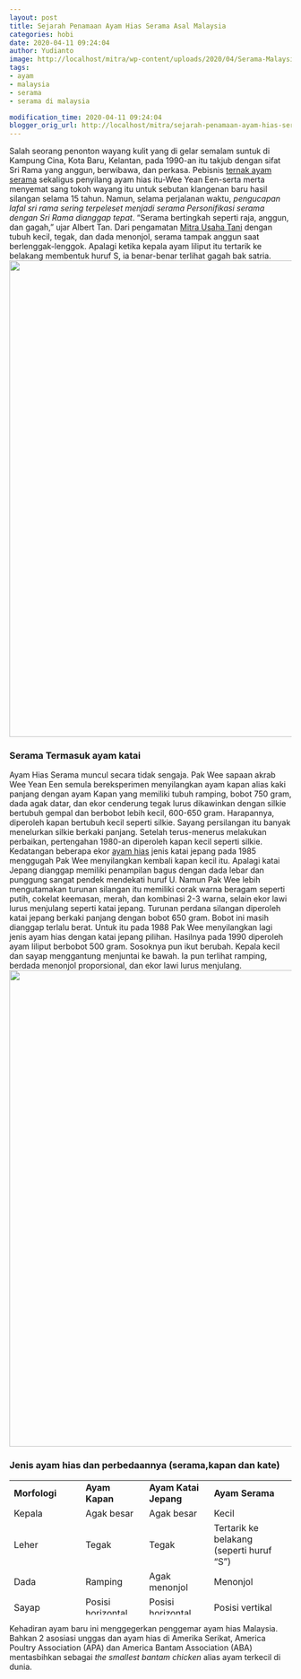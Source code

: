```yaml
---
layout: post
title: Sejarah Penamaan Ayam Hias Serama Asal Malaysia
categories: hobi
date: 2020-04-11 09:24:04
author: Yudianto
image: http://localhost/mitra/wp-content/uploads/2020/04/Serama-Malaysia.jpg
tags:
- ayam
- malaysia
- serama
- serama di malaysia

modification_time: 2020-04-11 09:24:04
blogger_orig_url: http://localhost/mitra/sejarah-penamaan-ayam-hias-serama-asal.html
---
```


Salah seorang penonton wayang kulit yang di gelar semalam suntuk di Kampung Cina, Kota Baru, Kelantan, pada 1990-an itu takjub dengan sifat Sri Rama yang anggun, berwibawa, dan perkasa. Pebisnis <a href="http://127.0.0.1/mitra/prospek-bisnis-menjanjikan-budidaya.html">ternak ayam serama</a> sekaligus penyilang ayam hias itu-Wee Yean Een-serta merta menyemat sang tokoh wayang itu untuk sebutan klangenan baru hasil silangan selama 15 tahun. Namun, selama perjalanan waktu, <em>pengucapan lafal sri rama sering terpeleset menjadi serama Personifikasi serama dengan Sri Rama dianggap tepat</em>. “Serama bertingkah seperti raja, anggun, dan gagah,” ujar Albert Tan.
Dari pengamatan <a href="http://127.0.0.1/mitra">Mitra Usaha Tani</a> dengan tubuh kecil, tegak, dan dada menonjol, serama tampak anggun saat berlenggak-lenggok. Apalagi ketika kepala ayam liliput itu tertarik ke belakang membentuk huruf S, ia benar-benar terlihat gagah bak satria.
<a href="http://127.0.0.1/mitra/wp-content/uploads/2020/04/Serama-Asal-Malaysia.jpg"><img class="aligncenter wp-image-20584 size-full" src="http://127.0.0.1/mitra/wp-content/uploads/2020/04/Serama-Asal-Malaysia.jpg" alt="" width="1511" height="850" /></a>
<h3>Serama Termasuk ayam katai</h3>
Ayam Hias Serama muncul secara tidak sengaja. Pak Wee sapaan akrab Wee Yean Een semula bereksperimen menyilangkan ayam kapan alias kaki panjang dengan ayam Kapan yang memiliki tubuh ramping, bobot 750 gram, dada agak datar, dan ekor cenderung tegak lurus dikawinkan dengan silkie bertubuh gempal dan berbobot lebih kecil, 600-650 gram. Harapannya, diperoleh kapan bertubuh kecil seperti silkie. Sayang persilangan itu banyak menelurkan silkie berkaki panjang. Setelah terus-menerus melakukan perbaikan, pertengahan 1980-an diperoleh kapan kecil seperti silkie.
Kedatangan beberapa ekor <a href="http://127.0.0.1/mitra/topik/ayam-hias">ayam hias</a> jenis katai jepang pada 1985 menggugah Pak Wee menyilangkan kembali kapan kecil itu. Apalagi katai Jepang dianggap memiliki penampilan bagus dengan dada lebar dan punggung sangat pendek mendekati huruf U. Namun Pak Wee lebih mengutamakan turunan silangan itu memiliki corak warna beragam seperti putih, cokelat keemasan, merah, dan kombinasi 2-3 warna, selain ekor lawi lurus menjulang seperti katai jepang.
Turunan perdana silangan diperoleh katai jepang berkaki panjang dengan bobot 650 gram. Bobot ini masih dianggap terlalu berat. Untuk itu pada 1988 Pak Wee menyilangkan lagi jenis ayam hias dengan katai jepang pilihan. Hasilnya pada 1990 diperoleh ayam liliput berbobot 500 gram. Sosoknya pun ikut berubah. Kepala kecil dan sayap menggantung menjuntai ke bawah. Ia pun terlihat ramping, berdada menonjol proporsional, dan ekor lawi lurus menjulang.
<a href="http://127.0.0.1/mitra/wp-content/uploads/2020/04/ayam-Serama-Asal-Malaysia.jpg"><img class="aligncenter wp-image-20585 size-full" src="http://127.0.0.1/mitra/wp-content/uploads/2020/04/ayam-Serama-Asal-Malaysia.jpg" alt="" width="1511" height="850" /></a>
<h3>Jenis ayam hias dan perbedaannya (serama,kapan dan kate)</h3>
<table style="height: 240px;" width="737">
<tbody>
<tr>
<td style="width: 186.517px;"><strong>Morfologi</strong></td>
<td style="width: 137.767px;"><strong>Ayam Kapan</strong></td>
<td style="width: 143.867px;"><strong>Ayam Katai Jepang</strong></td>
<td style="width: 239.683px;"><strong>Ayam Serama</strong></td>
</tr>
<tr>
<td style="width: 186.517px;">Kepala</td>
<td style="width: 137.767px;">Agak besar</td>
<td style="width: 143.867px;">Agak besar</td>
<td style="width: 239.683px;">Kecil</td>
</tr>
<tr>
<td style="width: 186.517px;">Leher</td>
<td style="width: 137.767px;">Tegak</td>
<td style="width: 143.867px;">Tegak</td>
<td style="width: 239.683px;">Tertarik ke belakang (seperti huruf “S”)</td>
</tr>
<tr>
<td style="width: 186.517px;">Dada</td>
<td style="width: 137.767px;">Ramping</td>
<td style="width: 143.867px;">Agak menonjol</td>
<td style="width: 239.683px;">Menonjol</td>
</tr>
<tr>
<td style="width: 186.517px;">Sayap</td>
<td style="width: 137.767px;">Posisi horizontal</td>
<td style="width: 143.867px;">Posisi horizontal</td>
<td style="width: 239.683px;">Posisi vertikal</td>
</tr>
<tr>
<td style="width: 186.517px;">Kaki</td>
<td style="width: 137.767px;">Panjang</td>
<td style="width: 143.867px;">Pendek</td>
<td style="width: 239.683px;">Pendek</td>
</tr>
<tr>
<td style="width: 186.517px;">Ekor</td>
<td style="width: 137.767px;">Agak menjulang</td>
<td style="width: 143.867px;">Lurus menjulang</td>
<td style="width: 239.683px;">Lurus menjulang</td>
</tr>
<tr>
<td style="width: 186.517px;">Tubuh</td>
<td style="width: 137.767px;">Tegak</td>
<td style="width: 143.867px;">Agak bungkuk</td>
<td style="width: 239.683px;">Tegak</td>
</tr>
<tr>
<td style="width: 186.517px;">Bobot Umur 1 tahun</td>
<td style="width: 137.767px;">Di atas 750 gram</td>
<td style="width: 143.867px;">Di atas 1.000 gram</td>
<td style="width: 239.683px;">Di bawah 500 gram</td>
</tr>
</tbody>
</table>
Kehadiran ayam baru ini menggegerkan penggemar ayam hias Malaysia. Bahkan 2 asosiasi unggas dan ayam hias di Amerika Serikat, America Poultry Association (APA) dan America Bantam Association (ABA) mentasbihkan sebagai <em>the smallest bantam chicken</em> alias ayam terkecil di dunia.
